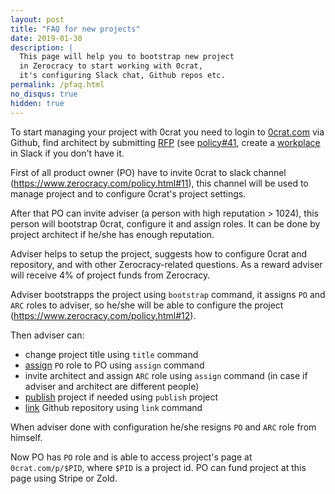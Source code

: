 ```yaml
---
layout: post
title: "FAQ for new projects"
date: 2019-01-30
description: |
  This page will help you to bootstrap new project
  in Zerocracy to start working with 0crat,
  it's configuring Slack chat, Github repos etc.
permalink: /pfaq.html
no_disqus: true
hidden: true
---
```


To start managing your project with 0crat you need to
login to [0crat.com](https://0crat.com) via Github,
find architect by submitting [RFP](https://www.0crat.com/rfp)
(see [policy#41](https://www.zerocracy.com/policy.html#41),
create a [workplace](https://slack.com/create) in Slack if you
don't have it.

<!--more-->

First of all product owner (PO) have to invite 0crat to slack channel (https://www.zerocracy.com/policy.html#11),
this channel will be used to manage project and to configure 0crat's project settings.

After that PO can invite adviser (a person with high reputation > 1024), this person will bootstrap 0crat, configure
it and assign roles. It can be done by project architect if he/she has enough reputation.

Adviser helps to setup the project, suggests how to configure 0crat and repository,
and with other Zerocracy-related questions. As a reward adviser will receive 4% of project funds from Zerocracy.

Adviser bootstrapps the project using `bootstrap` command, it assigns `PO` and `ARC` roles to adviser, 
so he/she will be able to configure the project (https://www.zerocracy.com/policy.html#12).

Then adviser can:
 * change project title using `title` command
 * [assign](https://www.zerocracy.com/policy.html#13) `PO` role to PO using `assign` command
 * invite architect and assign `ARC` role using `assign` command (in case if adviser and architect are different people)
 * [publish](https://www.zerocracy.com/policy.html#26) project if needed using `publish` project
 * [link](https://www.zerocracy.com/policy.html#17) Github repository using `link` command
 
When adviser done with configuration he/she resigns `PO` and `ARC` role from himself.

Now PO has `PO` role and is able to access project's page at `0crat.com/p/$PID`, where `$PID` is a project id.
PO can fund project at this page using Stripe or Zold.
 
